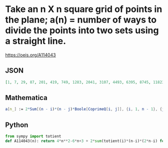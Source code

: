 # Take an n X n square grid of points in the plane; a\(n\) \= number of ways to divide the points into two sets using a straight line\.
https://oeis.org/A114043
## JSON
```JSON
[1, 7, 29, 87, 201, 419, 749, 1283, 2041, 3107, 4493, 6395, 8745, 11823, 15557, 20075, 25457, 32087, 39725, 48935, 59457, 71555, 85253, 101251, 119041, 139351, 161933, 187255, 215137, 246691, 280917, 319347, 361329, 407303]
```
## Mathematica
```Mathematica
a[n_] := 2*Sum[(n - i)*(n - j)*Boole[CoprimeQ[i, j]], {i, 1, n - 1}, {j, 1, n - 1}] + 2*n^2 - 2*n + 1; Array[a, 40] (* _Jean-François Alcover_, Apr 25 2016, after _Max Alekseyev_ *)
```
## Python
```Python
from sympy import totient
def A114043(n): return 4*n**2-6*n+3 + 2*sum(totient(i)*(n-i)*(2*n-i) for i in range(2,n)) # _Chai Wah Wu_, Aug 15 2021
```
